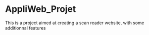 # AppliWeb_Projet

This is a project aimed at creating a scan reader website, with some additionnal features
